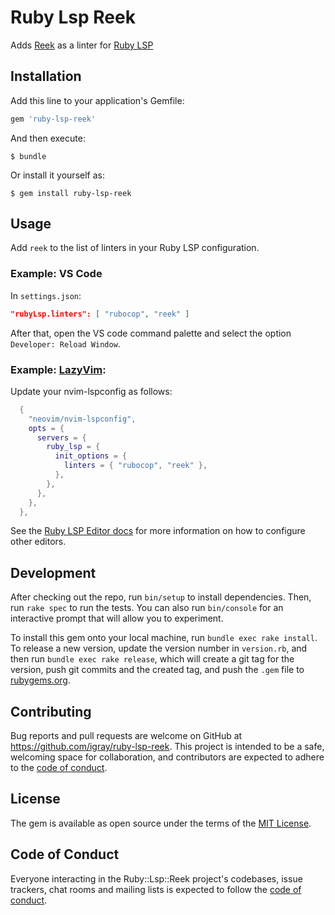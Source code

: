 # Ruby Lsp Reek

Adds [Reek](https://github.com/troessner/reek/tree/master) as a linter for [Ruby LSP](https://github.com/Shopify/ruby-lsp)

## Installation

Add this line to your application's Gemfile:

```ruby
gem 'ruby-lsp-reek'
```

And then execute:

    $ bundle

Or install it yourself as:

    $ gem install ruby-lsp-reek

## Usage

Add `reek` to the list of linters in your Ruby LSP configuration.

### Example: VS Code

In `settings.json`:

```json
"rubyLsp.linters": [ "rubocop", "reek" ]
```

After that, open the VS code command palette and select the option `Developer: Reload Window`.

### Example: [LazyVim](https://www.lazyvim.org/):

Update your nvim-lspconfig as follows:

```lua
  {
    "neovim/nvim-lspconfig",
    opts = {
      servers = {
        ruby_lsp = {
          init_options = {
            linters = { "rubocop", "reek" },
          },
        },
      },
    },
  },
```

See the [Ruby LSP Editor docs](https://github.com/Shopify/ruby-lsp/blob/main/EDITORS.md)
for more information on how to configure other editors.

## Development

After checking out the repo, run `bin/setup` to install dependencies. Then, run
`rake spec` to run the tests. You can also run `bin/console` for an interactive
prompt that will allow you to experiment.

To install this gem onto your local machine, run `bundle exec rake install`. To
release a new version, update the version number in `version.rb`, and then run
`bundle exec rake release`, which will create a git tag for the version, push
git commits and the created tag, and push the `.gem` file to
[rubygems.org](https://rubygems.org).

## Contributing

Bug reports and pull requests are welcome on GitHub at
https://github.com/igray/ruby-lsp-reek. This project is intended to be a safe,
welcoming space for collaboration, and contributors are expected to adhere to
the [code of
conduct](https://github.com/igray/ruby-lsp-reek/blob/main/CODE_OF_CONDUCT.md).

## License

The gem is available as open source under the terms of the [MIT License](https://opensource.org/licenses/MIT).

## Code of Conduct

Everyone interacting in the Ruby::Lsp::Reek project's codebases, issue
trackers, chat rooms and mailing lists is expected to follow the [code of
conduct](https://github.com/igray/ruby-lsp-reek/blob/main/CODE_OF_CONDUCT.md).
